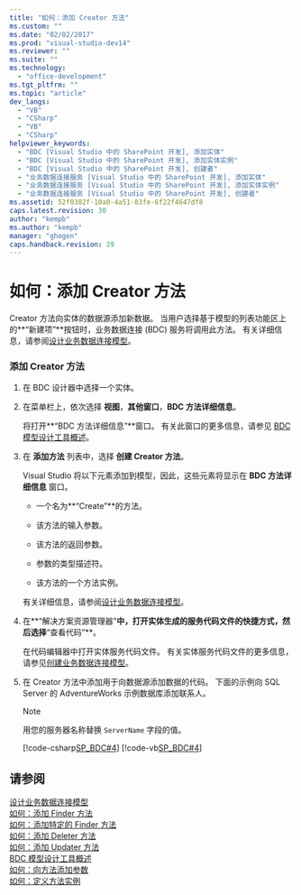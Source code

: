 ```yaml
---
title: "如何：添加 Creator 方法"
ms.custom: ""
ms.date: "02/02/2017"
ms.prod: "visual-studio-dev14"
ms.reviewer: ""
ms.suite: ""
ms.technology: 
  - "office-development"
ms.tgt_pltfrm: ""
ms.topic: "article"
dev_langs: 
  - "VB"
  - "CSharp"
  - "VB"
  - "CSharp"
helpviewer_keywords: 
  - "BDC [Visual Studio 中的 SharePoint 开发], 添加实体"
  - "BDC [Visual Studio 中的 SharePoint 开发], 添加实体实例"
  - "BDC [Visual Studio 中的 SharePoint 开发], 创建者"
  - "业务数据连接服务 [Visual Studio 中的 SharePoint 开发], 添加实体"
  - "业务数据连接服务 [Visual Studio 中的 SharePoint 开发], 添加实体实例"
  - "业务数据连接服务 [Visual Studio 中的 SharePoint 开发], 创建者"
ms.assetid: 52f0382f-10a0-4a51-83fe-6f22f4647df8
caps.latest.revision: 30
author: "kempb"
ms.author: "kempb"
manager: "ghogen"
caps.handback.revision: 29
---
```

# 如何：添加 Creator 方法
  Creator 方法向实体的数据源添加新数据。  当用户选择基于模型的列表功能区上的**“新建项”**按钮时，业务数据连接 \(BDC\) 服务将调用此方法。  有关详细信息，请参阅[设计业务数据连接模型](../sharepoint/designing-a-business-data-connectivity-model.md)。  
  
### 添加 Creator 方法  
  
1.  在 BDC 设计器中选择一个实体。  
  
2.  在菜单栏上，依次选择 **视图**，**其他窗口**，**BDC 方法详细信息**。  
  
     将打开**“BDC 方法详细信息”**窗口。  有关此窗口的更多信息，请参见 [BDC 模型设计工具概述](../sharepoint/bdc-model-design-tools-overview.md)。  
  
3.  在 **添加方法** 列表中，选择 **创建 Creator 方法**。  
  
     Visual Studio 将以下元素添加到模型，因此，这些元素将显示在 **BDC 方法详细信息** 窗口。  
  
    -   一个名为**“Create”**的方法。  
  
    -   该方法的输入参数。  
  
    -   该方法的返回参数。  
  
    -   参数的类型描述符。  
  
    -   该方法的一个方法实例。  
  
     有关详细信息，请参阅[设计业务数据连接模型](../sharepoint/designing-a-business-data-connectivity-model.md)。  
  
4.  在**“解决方案资源管理器”**中，打开实体生成的服务代码文件的快捷方式，然后选择**“查看代码”**。  
  
     在代码编辑器中打开实体服务代码文件。  有关实体服务代码文件的更多信息，请参见[创建业务数据连接模型](../sharepoint/creating-a-business-data-connectivity-model.md)。  
  
5.  在 Creator 方法中添加用于向数据源添加数据的代码。  下面的示例向 SQL Server 的 AdventureWorks 示例数据库添加联系人。  
  
    > [!NOTE]  
    >  用您的服务器名称替换 `ServerName` 字段的值。  
  
     [!code-csharp[SP_BDC#4](../snippets/csharp/VS_Snippets_OfficeSP/sp_bdc/CS/bdcmodel1/contactservice.cs#4)]
     [!code-vb[SP_BDC#4](../snippets/visualbasic/VS_Snippets_OfficeSP/sp_bdc/VB/bdcmodel1/contactservice.vb#4)]  
  
## 请参阅  
 [设计业务数据连接模型](../sharepoint/designing-a-business-data-connectivity-model.md)   
 [如何：添加 Finder 方法](../sharepoint/how-to-add-a-finder-method.md)   
 [如何：添加特定的 Finder 方法](../sharepoint/how-to-add-a-specific-finder-method.md)   
 [如何：添加 Deleter 方法](../sharepoint/how-to-add-a-deleter-method.md)   
 [如何：添加 Updater 方法](../sharepoint/how-to-add-an-updater-method.md)   
 [BDC 模型设计工具概述](../sharepoint/bdc-model-design-tools-overview.md)   
 [如何：向方法添加参数](../sharepoint/how-to-add-a-parameter-to-a-method.md)   
 [如何：定义方法实例](../sharepoint/how-to-define-a-method-instance.md)  
  
  